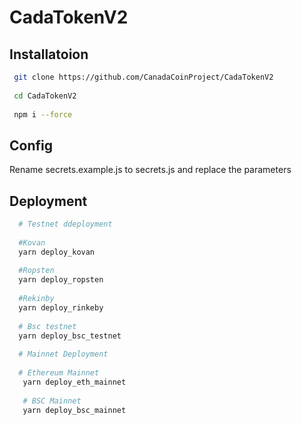 # CadaTokenV2

## Installatoion

```bash
 git clone https://github.com/CanadaCoinProject/CadaTokenV2
 
 cd CadaTokenV2 
 
 npm i --force 
```

## Config

Rename secrets.example.js to secrets.js and replace the parameters 

## Deployment 

```bash 
  # Testnet ddeployment 
  
  #Kovan
  yarn deploy_kovan
  
  #Ropsten 
  yarn deploy_ropsten
  
  #Rekinby
  yarn deploy_rinkeby
  
  # Bsc testnet
  yarn deploy_bsc_testnet
  
  # Mainnet Deployment
  
  # Ethereum Mainnet
   yarn deploy_eth_mainnet
   
   # BSC Mainnet
   yarn deploy_bsc_mainnet
  
```

